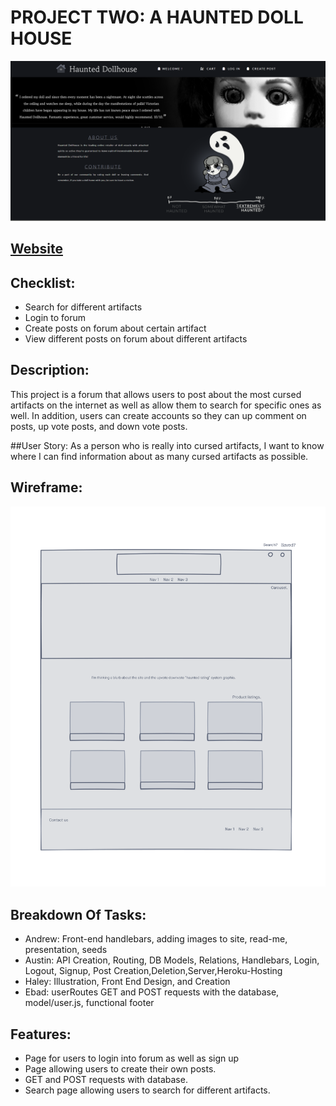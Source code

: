 # PROJECT TWO: A HAUNTED DOLL HOUSE

![](public/images/site-screenshot.png)
## [Website](https://haunted-doll-house.herokuapp.com/)

## Checklist:

* Search for different artifacts
* Login to forum
* Create posts on forum about certain artifact
* View different posts on forum about different artifacts

## Description:

This project is a forum that allows users to post about the most cursed artifacts on the internet as well as allow them to search for specific ones as well. 
In addition, users can create accounts so they can up comment on posts, up vote posts, and down vote posts.

##User Story: 
As a person who is really into cursed artifacts, I want to know where I can find information about as many cursed artifacts as possible. 

## Wireframe:

![](public/images/wire-frame.png)
## Breakdown Of Tasks:

* Andrew: Front-end handlebars, adding images to site, read-me, presentation, seeds
* Austin: API Creation, Routing, DB Models, Relations, Handlebars, Login, Logout, Signup, Post Creation,Deletion,Server,Heroku-Hosting
* Haley: Illustration, Front End Design, and Creation
* Ebad: userRoutes GET and POST requests with the database, model/user.js, functional footer

## Features:

* Page for users to login into forum as well as sign up
* Page allowing users to create their own posts.
* GET and POST requests with database.
* Search page allowing users to search for different artifacts.

